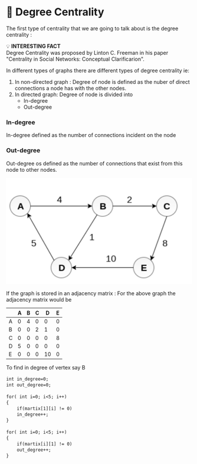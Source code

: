 # :honeybee: Degree Centrality 

The first type of centrality that we are going to talk about is the degree centrality :

:bulb: <b>INTERESTING FACT </b> <br>
Degree Centrality was proposed by Linton C. Freeman in his paper "Centrality in Social Networks: Conceptual Clarificarion".

In different types of graphs there are different types of degree centrality ie:
1. In non-directed graph : Degree of node is defined as the nuber of direct connections a node has with the other nodes.
2. In directed graph: Degree of node is divided into
   - In-degree
   - Out-degree

### In-degree
In-degree defined as the number of connections incident on the node 
### Out-degree
Out-degree os defined as the number of connections that exist from this node to other nodes.





![DegreeCentrality ](/AAD_proj_png/DegreeCentrality.jpg "Text to show on mouseover")

If the graph is stored in an adjacency matrix : 
For the above graph the adjacency matrix would be

| | A | B | C | D | E |
|-|---|---|---|---|---|
| A |0  | 4 | 0  | 0 | 0|
| B |0 | 0 | 2 | 1 | 0 |
| C |0 | 0 | 0 | 0 | 8 |
| D |5 | 0 | 0 | 0 | 0 |
| E |0 | 0 | 0 | 10 | 0 |

To find in degree of vertex say B

```
int in_degree=0;
int out_degree=0;

for( int i=0; i<5; i++)
{
    if(martix[1][i] != 0)
    in_degree++;
}

for( int i=0; i<5; i++)
{
    if(martix[i][1] != 0)
    out_degree++;
}

```

